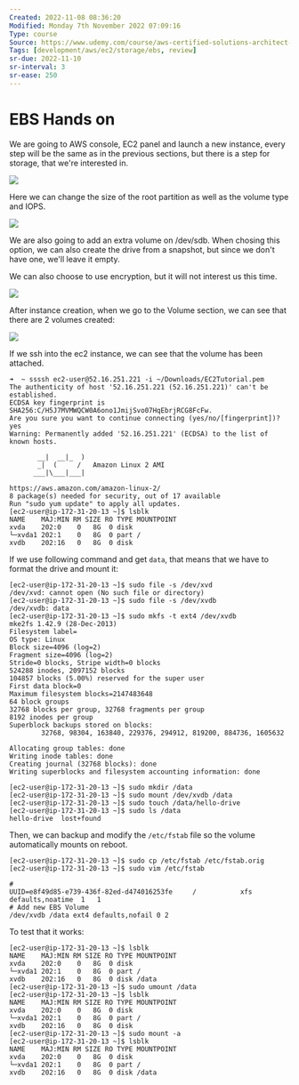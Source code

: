 ```yaml
---
Created: 2022-11-08 08:36:20
Modified: Monday 7th November 2022 07:09:16
Type: course
Source: https://www.udemy.com/course/aws-certified-solutions-architect-associate-saa-c01/?xref=E0Aed11STH4LPUQvCz0GJFABTmM=
Tags: [development/aws/ec2/storage/ebs, review]
sr-due: 2022-11-10
sr-interval: 3
sr-ease: 250
---
```


# EBS Hands on

We are going to AWS console, EC2 panel and launch a new instance, every step will be the same as in the previous sections, but there is a step for storage, that we're interested in.

![](2019-12-30-06-45-26.png)

Here we can change the size of the root partition as well as the volume type and IOPS.

![](2019-12-30-06-46-42.png)

We are also going to add an extra volume on /dev/sdb. When chosing this option, we can also create the drive from a snapshot, but since we don't have one, we'll leave it empty. 

We can also choose to use encryption, but it will not interest us this time.

![](2019-12-30-06-48-02.png)

After instance creation, when we go to the Volume section, we can see that there are 2 volumes created:

![](2019-12-30-06-53-05.png)

If we ssh into the ec2 instance, we can see that the volume has been attached.

```
➜  ~ ssssh ec2-user@52.16.251.221 -i ~/Downloads/EC2Tutorial.pem
The authenticity of host '52.16.251.221 (52.16.251.221)' can't be established.
ECDSA key fingerprint is SHA256:C/H5J7MVMWQCW0A6ono1JmijSvo07HqEbrjRCG8FcFw.
Are you sure you want to continue connecting (yes/no/[fingerprint])? yes
Warning: Permanently added '52.16.251.221' (ECDSA) to the list of known hosts.

       __|  __|_  )
       _|  (     /   Amazon Linux 2 AMI
      ___|\___|___|

https://aws.amazon.com/amazon-linux-2/
8 package(s) needed for security, out of 17 available
Run "sudo yum update" to apply all updates.
[ec2-user@ip-172-31-20-13 ~]$ lsblk
NAME    MAJ:MIN RM SIZE RO TYPE MOUNTPOINT
xvda    202:0    0   8G  0 disk 
└─xvda1 202:1    0   8G  0 part /
xvdb    202:16   0   8G  0 disk 
```

If we use following command and get `data`, that means that we have to format the drive and mount it:

```
[ec2-user@ip-172-31-20-13 ~]$ sudo file -s /dev/xvd
/dev/xvd: cannot open (No such file or directory)
[ec2-user@ip-172-31-20-13 ~]$ sudo file -s /dev/xvdb
/dev/xvdb: data
[ec2-user@ip-172-31-20-13 ~]$ sudo mkfs -t ext4 /dev/xvdb
mke2fs 1.42.9 (28-Dec-2013)
Filesystem label=
OS type: Linux
Block size=4096 (log=2)
Fragment size=4096 (log=2)
Stride=0 blocks, Stripe width=0 blocks
524288 inodes, 2097152 blocks
104857 blocks (5.00%) reserved for the super user
First data block=0
Maximum filesystem blocks=2147483648
64 block groups
32768 blocks per group, 32768 fragments per group
8192 inodes per group
Superblock backups stored on blocks: 
        32768, 98304, 163840, 229376, 294912, 819200, 884736, 1605632

Allocating group tables: done                            
Writing inode tables: done                            
Creating journal (32768 blocks): done
Writing superblocks and filesystem accounting information: done 

[ec2-user@ip-172-31-20-13 ~]$ sudo mkdir /data
[ec2-user@ip-172-31-20-13 ~]$ sudo mount /dev/xvdb /data
[ec2-user@ip-172-31-20-13 ~]$ sudo touch /data/hello-drive
[ec2-user@ip-172-31-20-13 ~]$ sudo ls /data
hello-drive  lost+found
```

Then, we can backup and modify the `/etc/fstab` file so the volume automatically mounts on reboot.

```
[ec2-user@ip-172-31-20-13 ~]$ sudo cp /etc/fstab /etc/fstab.orig
[ec2-user@ip-172-31-20-13 ~]$ sudo vim /etc/fstab
```

```
#
UUID=e8f49d85-e739-436f-82ed-d474016253fe     /           xfs    defaults,noatime  1   1
# Add new EBS Volume
/dev/xvdb /data ext4 defaults,nofail 0 2
```

To test that it works:

```
[ec2-user@ip-172-31-20-13 ~]$ lsblk
NAME    MAJ:MIN RM SIZE RO TYPE MOUNTPOINT
xvda    202:0    0   8G  0 disk 
└─xvda1 202:1    0   8G  0 part /
xvdb    202:16   0   8G  0 disk /data
[ec2-user@ip-172-31-20-13 ~]$ sudo umount /data
[ec2-user@ip-172-31-20-13 ~]$ lsblk
NAME    MAJ:MIN RM SIZE RO TYPE MOUNTPOINT
xvda    202:0    0   8G  0 disk 
└─xvda1 202:1    0   8G  0 part /
xvdb    202:16   0   8G  0 disk 
[ec2-user@ip-172-31-20-13 ~]$ sudo mount -a
[ec2-user@ip-172-31-20-13 ~]$ lsblk
NAME    MAJ:MIN RM SIZE RO TYPE MOUNTPOINT
xvda    202:0    0   8G  0 disk 
└─xvda1 202:1    0   8G  0 part /
xvdb    202:16   0   8G  0 disk /data

```